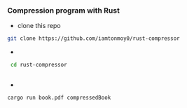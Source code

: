 ### Compression program with Rust

* clone this repo 
```sh 
git clone https://github.com/iamtonmoy0/rust-compressor
```
* 
```sh
 cd rust-compressor
 
```

* 
```sh 
cargo run book.pdf compressedBook

```